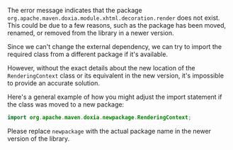 The error message indicates that the package `org.apache.maven.doxia.module.xhtml.decoration.render` does not exist. This could be due to a few reasons, such as the package has been moved, renamed, or removed from the library in a newer version.

Since we can't change the external dependency, we can try to import the required class from a different package if it's available.

However, without the exact details about the new location of the `RenderingContext` class or its equivalent in the new version, it's impossible to provide an accurate solution. 

Here's a general example of how you might adjust the import statement if the class was moved to a new package:

```java
import org.apache.maven.doxia.newpackage.RenderingContext;
```

Please replace `newpackage` with the actual package name in the newer version of the library.